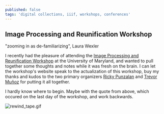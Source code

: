 ```yaml
---
published: false
tags: 'digital collections, iiif, workshops, conferences'
---
```

## Image Processing and Reunification Workshop


"zooming in as de-familiarizing", Laura Wexler

I recently had the pleasure of attending the [Image Processing and Reunification Workshop](http://archivescollaboratory.umd.edu/image-processing-and-reunification-workshop/) at the University of Maryland, and wanted to pull together some thoughts and notes while it was fresh on the brain.  I can let the workshop's website speak to the actualization of this workshop, buy my thanks and kudos to the two primary organizers [Ricky Punzalan](http://rpunzalan.com/) and [Trevor Muñoz](http://trevormunoz.com/) for putting it all together.

I hardly know where to begin.  Maybe with the quote from above, which occured on the last day of the workshop, and work backwards.

![rewind_tape.gif]({{site.baseurl}}/assets/images/rewind_tape.gif)





